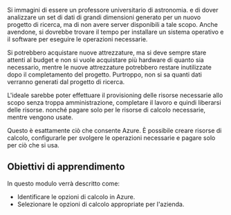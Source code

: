 Si immagini di essere un professore universitario di astronomia. e di dover analizzare un set di dati di grandi dimensioni generato per un nuovo progetto di ricerca, ma di non avere server disponibili a tale scopo. Anche avendone, si dovrebbe trovare il tempo per installare un sistema operativo e il software per eseguire le operazioni necessarie. 

Si potrebbero acquistare nuove attrezzature, ma si deve sempre stare attenti al budget e non si vuole acquistare più hardware di quanto sia necessario, mentre le nuove attrezzature potrebbero restare inutilizzate dopo il completamento del progetto. Purtroppo, non si sa quanti dati verranno generati dal progetto di ricerca.

L'ideale sarebbe poter effettuare il provisioning delle risorse necessarie allo scopo senza troppa amministrazione, completare il lavoro e quindi liberarsi delle risorse. nonché pagare solo per le risorse di calcolo necessarie, mentre vengono usate.

Questo è esattamente ciò che consente Azure. È possibile creare risorse di calcolo, configurarle per svolgere le operazioni necessarie e pagare solo per ciò che si usa.

## <a name="learning-objectives"></a>Obiettivi di apprendimento
In questo modulo verrà descritto come:

- Identificare le opzioni di calcolo in Azure.
- Selezionare le opzioni di calcolo appropriate per l'azienda.
